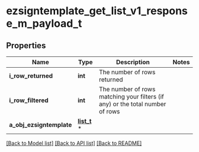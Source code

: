 # ezsigntemplate_get_list_v1_response_m_payload_t

## Properties
Name | Type | Description | Notes
------------ | ------------- | ------------- | -------------
**i_row_returned** | **int** | The number of rows returned | 
**i_row_filtered** | **int** | The number of rows matching your filters (if any) or the total number of rows | 
**a_obj_ezsigntemplate** | [**list_t**](ezsigntemplate_list_element.md) \* |  | 

[[Back to Model list]](../README.md#documentation-for-models) [[Back to API list]](../README.md#documentation-for-api-endpoints) [[Back to README]](../README.md)


